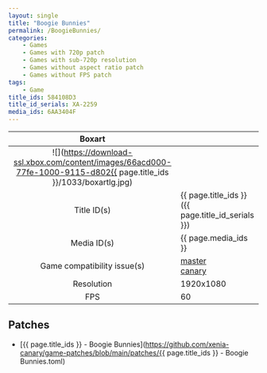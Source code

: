 ```yaml
---
layout: single
title: "Boogie Bunnies"
permalink: /BoogieBunnies/
categories:
    - Games
    - Games with 720p patch
    - Games with sub-720p resolution
    - Games without aspect ratio patch
    - Games without FPS patch
tags:
    - Game
title_ids: 584108D3
title_id_serials: XA-2259
media_ids: 6AA3404F
---
```


| Boxart                      |                                                                                        |
| :----:                      | :-                                                                                     |
| ![](https://download-ssl.xbox.com/content/images/66acd000-77fe-1000-9115-d802{{ page.title_ids }}/1033/boxartlg.jpg) |
| Title ID(s)                 | {{ page.title_ids }} ({{ page.title_id_serials }})                                     |
| Media ID(s)                 | {{ page.media_ids }}                                                                   |
| Game compatibility issue(s) | [master](https://github.com/xenia-project/game-compatibility/issues/)<br>[canary](https://github.com/xenia-canary/game-compatibility/issues/) |
| Resolution                  | 1920x1080                                                                   |
| FPS                         | 60                                                                                     |

## Patches
* [{{ page.title_ids }} - Boogie Bunnies](https://github.com/xenia-canary/game-patches/blob/main/patches/{{ page.title_ids }} - Boogie Bunnies.toml)

<!--This page was generated by a script. You can remove this comment once the page is verified to be free of mistakes.-->
